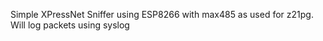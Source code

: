 Simple XPressNet Sniffer using ESP8266 with max485 as used for z21pg.
Will log packets using syslog
